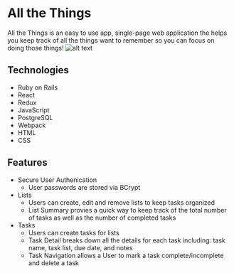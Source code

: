 # All the Things

All the Things is an easy to use app, single-page web application the helps you keep track of all the things want to remember so you can focus on doing those things!
![alt text](https://github.com/lee025/All-the-Things/app/assets/images/readme-login.png)


## Technologies
* Ruby on Rails
* React
* Redux
* JavaScript
* PostgreSQL
* Webpack
* HTML
* CSS

## Features
 * Secure User Authenication
     * User passwords are stored via BCrypt
 * Lists
     * Users can create, edit and remove lists to keep tasks organized
     * List Summary provies a quick way to keep track of the total number of tasks as well as the number of completed tasks
 * Tasks
     * Users can create tasks for lists 
     * Task Detail breaks down all the details for each task including: task name, task list, due date, and notes
     * Task Navigation allows a User to mark a task complete/incomplete and delete a task
 

